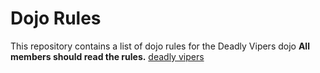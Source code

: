 Dojo Rules
==========

This repository contains a list of dojo rules for the Deadly Vipers dojo
**All members should read the rules.**
[deadly vipers](https://github.com/deadlyvipers)


